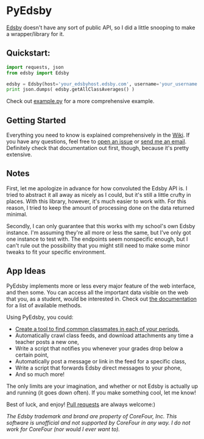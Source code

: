 # PyEdsby

[Edsby](http://edsby.com/) doesn't have any sort of public API, so I did a little snooping to make a wrapper/library for it.

## Quickstart:
```python
import requests, json
from edsby import Edsby

edsby = Edsby(host='your_edsbyhost.edsby.com', username='your_username', password='your_password')
print json.dumps( edsby.getAllClassAverages() )
```

Check out [example.py](https://github.com/ctrezevant/PyEdsby/blob/master/example.py) for a more comprehensive example.

## Getting Started

Everything you need to know is explained comprehensively in the [Wiki](https://github.com/ctrezevant/PyEdsby/wiki). If you have any questions, feel free to [open an issue](https://github.com/ctrezevant/PyEdsby/issues/new) or [send me an email](https://www.ctis.me). Definitely check that documentation out first, though, because it's pretty extensive.

## Notes

First, let me apologize in advance for how convoluted the Edsby API is. I tried to abstract it all away as nicely as I could, but it's still a little crufty in places. With this library, however, it's much easier to work with. For this reason, I tried to keep the amount of processing done on the data returned minimal.

Secondly, I can only guarantee that this works with my school's own Edsby instance. I'm assuming they're all more or less the same, but I've only got one instance to test with. The endpoints seem nonspecific enough, but I can't rule out the possibility that you might still need to make some minor tweaks to fit your specific environment.

## App Ideas

PyEdsby implements more or less every major feature of the web interface, and then some. You can access all the important data visible on the web that you, as a student, would be interested in. Check out [the documentation](https://github.com/ctrezevant/PyEdsby/wiki/Methods) for a list of available methods.

Using PyEdsby, you could:
  - [Create a tool to find common classmates in each of your periods](https://github.com/ctrezevant/PyEdsby/blob/master/examples/commonClassmates.py),
  - Automatically crawl class feeds, and download attachments any time a teacher posts a new one,
  - Write a script that notifies you whenever your grades drop below a certain point,
  - Automatically post a message or link in the feed for a specific class,
  - Write a script that forwards Edsby direct messages to your phone,  
  - And so much more!

The only limits are your imagination, and whether or not Edsby is actually up and running (it goes down often). If you make something cool, let me know!

Best of luck, and enjoy! [Pull requests](https://github.com/ctrezevant/PyEdsby/pull/new/master) are always welcome:)

_The Edsby trademark and brand are property of CoreFour, Inc. This software is unofficial and not supported by CoreFour in any way. I do not work for CoreFour (nor would I ever want to)._
